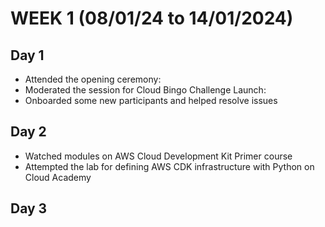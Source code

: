 # WEEK 1 (08/01/24 to 14/01/2024)

## Day 1
- Attended the opening ceremony: 
- Moderated the session for Cloud Bingo Challenge Launch: 
- Onboarded some new participants and helped resolve issues

## Day 2
- Watched modules on AWS Cloud Development Kit Primer course
- Attempted the lab for defining AWS CDK infrastructure with Python on Cloud Academy

## Day 3